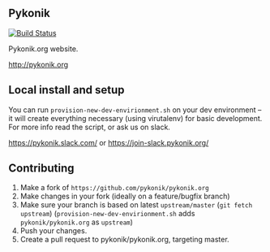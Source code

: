 ## Pykonik
[![Build Status](https://travis-ci.org/pykonik/pykonik.org.svg?branch=master)](https://travis-ci.org/pykonik/pykonik.org)

Pykonik.org website.

http://pykonik.org


## Local install and setup

You can run `provision-new-dev-envirionment.sh` on your dev environment – it will create
everything necessary (using virutalenv) for basic development.
For more info read the script, or ask us on slack.

 https://pykonik.slack.com/ or https://join-slack.pykonik.org/


## Contributing

1. Make a fork of `https://github.com/pykonik/pykonik.org`
2. Make changes in your fork (ideally on a feature/bugfix branch)
3. Make sure your branch is based on latest `upstream/master` (`git fetch
   upstream`) (`provision-new-dev-envirionment.sh` adds `pykonik/pykonik.org` as `upstream`)
4. Push your changes.
5. Create a pull request to pykonik/pykonik.org, targeting master.
